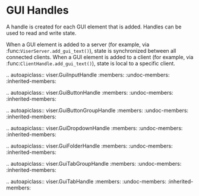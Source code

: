 # GUI Handles

A handle is created for each GUI element that is added. Handles can be used to
read and write state.

When a GUI element is added to a server (for example, via
:func:`ViserServer.add_gui_text()`), state is synchronized between all connected
clients. When a GUI element is added to a client (for example, via
:func:`ClientHandle.add_gui_text()`), state is local to a specific client.

<!-- prettier-ignore-start -->

.. autoapiclass:: viser.GuiInputHandle
   :members:
   :undoc-members:
   :inherited-members:

.. autoapiclass:: viser.GuiButtonHandle
   :members:
   :undoc-members:
   :inherited-members:

.. autoapiclass:: viser.GuiButtonGroupHandle
   :members:
   :undoc-members:
   :inherited-members:

.. autoapiclass:: viser.GuiDropdownHandle
   :members:
   :undoc-members:
   :inherited-members:

.. autoapiclass:: viser.GuiFolderHandle
   :members:
   :undoc-members:
   :inherited-members:

.. autoapiclass:: viser.GuiTabGroupHandle
   :members:
   :undoc-members:
   :inherited-members:

.. autoapiclass:: viser.GuiTabHandle
   :members:
   :undoc-members:
   :inherited-members:

<!-- prettier-ignore-end -->

